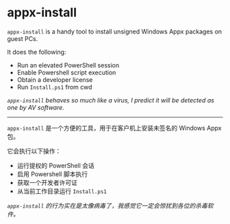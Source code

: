 # appx-install

`appx-install` is a handy tool to 
install unsigned Windows Appx packages 
on guest PCs. 

It does the following:

- Run an elevated PowerShell session
- Enable Powershell script execution
- Obtain a developer license
- Run `Install.ps1` from cwd

*`appx-install` behaves so much like a virus, I predict it will be detected as one by AV software.*

---

`appx-install` 是一个方便的工具，用于在客户机上安装未签名的 Windows Appx 包。

它会执行以下操作：

- 运行提权的 PowerShell 会话
- 启用 Powershell 脚本执行
- 获取一个开发者许可证
- 从当前工作目录运行 `Install.ps1`

*`appx-install` 的行为实在是太像病毒了，我感觉它一定会惊扰到各位的杀毒软件。*
